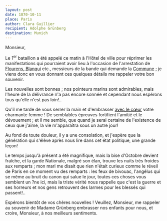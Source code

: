 ```yaml
---
layout: post
date: 1870-10-11
place: Paris
author: Clara Guillier
recipient: Adolphe Grünberg
destination: Munich
---
```


Monsieur,

Le 1<sup>er</sup> bataillon a été appelé ce matin à l'Hôtel de ville pour réprimer les
manifestations qui pourraient avoir lieu à l'occasion de l'arrestation de
<ins class="straight">Flourens, Blanqui</ins> etc., messieurs de la bande qui
demande la <ins class="straight">Commune</ins> ; je viens donc en vous donnant
ces quelques détails me rappeler votre bon souvenir.

Les nouvelles sont bonnes ; nos pointeurs marins sont admirables, mais l'heure
de la délivrance n'a pas encore sonnée et cependant nous espérons tous qu'elle
n'est pas loin!..

Qu'il me tarde de vous serrer la main et d'embrasser <ins class="straight">avec
le cœur</ins> votre charmante femme ! De semblables épreuves fortifient
l'amitié et le dévouement ; et il me semble, que quand je serai certaine de
l'existence de ceux que j'aime, la vie m'apparaîtra sous un autre jour!

Au fond de toute douleur, il y a une consolation, et j'espère que la génération
qui s'élève après nous lire dans cet état politique, une grande leçon!

Le temps jusqu'à présent a été magnifique, mais la bise d'Octobre devient
fraîche, et la garde Nationale, malgré son élan, trouve les nuits très froides
aux remparts ; mon mari me disait que rien n'était curieux comme le réveil de
Paris en ce moment vu des remparts : les feux de bivouac, l'angélus qui se même
au bruit du canon qui salue le jour, toutes ces choses vous semblent un ?ne
ici, mais la triste vérité nous rappelle que c'est la guerre et ses horreurs et
nos gens retrouvent des larmes pour les blessés qui passent!..

Espérons bientôt de vos chères nouvelles ! Veuillez, Monsieur, me rappeler au
souvenir de Madame Grünberg embrasser nos enfants pour nous, et croire,
Monsieur, à nos meilleurs sentiments.
